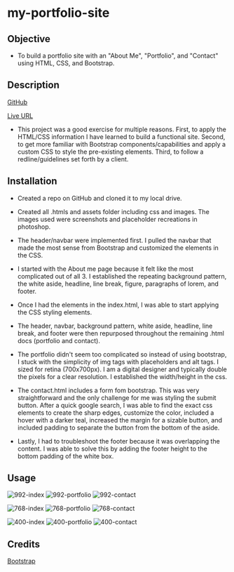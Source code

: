 # my-portfolio-site

 ## Objective
 
 - To build a portfolio site with an "About Me", "Portfolio", and "Contact" using HTML, CSS, and Bootstrap.
 
 ## Description
 
 [GitHub](https://github.com/mbostwick1/my-portfolio-site)
 
 [Live URL](https://mbostwick1.github.io/my-portfolio-site/)
 
 - This project was a good exercise for multiple reasons. First, to apply the HTML/CSS information I have learned to build a functional site. Second, to get more familiar with Bootstrap components/capabilities and apply a custom CSS to style the pre-existing elements. Third, to follow a redline/guidelines set forth by a client.

## Installation
 
 - Created a repo on GitHub and cloned it to my local drive.
 
 - Created all .htmls and assets folder including css and images. The images used were screenshots and placeholder recreations in photoshop. 
 
 - The header/navbar were implemented first. I pulled the navbar that made the most sense from Bootstrap and customized the elements in the CSS. 
 
 - I started with the About me page because it felt like the most complicated out of all 3. I established the repeating background pattern, the white aside, headline, line break, figure, paragraphs of lorem, and footer. 
 
 - Once I had the elements in the index.html, I was able to start applying the CSS styling elements. 
 
 - The header, navbar, background pattern, white aside, headline, line break, and footer were then repurposed throughout the remaining .html docs (portfolio and contact).
 
 - The portfolio didn't seem too complicated so instead of using bootstrap, I stuck with the simplicity of img tags with placeholders and alt tags. I sized for retina (700x700px). I am a digital designer and typically double the pixels for a clear resolution. I established the width/height in the css.
 
 - The contact.html includes a form fom bootstrap. This was very straightforward and the only challenge for me was styling the submit button. After a quick google search, I was able to find the exact css elements to create the sharp edges, customize the color, included a hover with a darker teal, increased the margin for a sizable button, and included padding to separate the button from the bottom of the aside.

 
 - Lastly, I had to troubleshoot the footer because it was overlapping the content. I was able to solve this by adding the footer height to the bottom padding of the white box.
 
 ## Usage

 ![992-index](x_topsite.jpg)
 ![992-portfolio](x_lowersite.jpg)
 ![992-contact](x_lowersite.jpg)
 
 ![768-index](x_topsite.jpg)
 ![768-portfolio](x_lowersite.jpg)
 ![768-contact](x_lowersite.jpg)

![400-index](x_topsite.jpg)
![400-portfolio](x_lowersite.jpg)
![400-contact](x_lowersite.jpg)


## Credits

[Bootstrap](https://getbootstrap.com/docs/4.5/components/)

